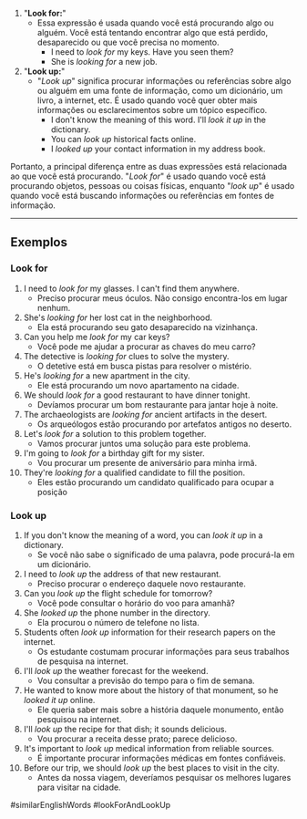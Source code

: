 1. "**Look for:**"
	- Essa expressão é usada quando você está procurando algo ou alguém. Você está tentando encontrar algo que está perdido, desaparecido ou que você precisa no momento. 
		- I need to *look for* my keys. Have you seen them?
		- She is *looking for* a new job.
2. "**Look up:**"
	- "*Look up*" significa procurar informações ou referências sobre algo ou alguém em uma fonte de informação, como um dicionário, um livro, a internet, etc. É usado quando você quer obter mais informações ou esclarecimentos sobre um tópico específico.
		- I don't know the meaning of this word. I'll *look it up* in the dictionary.
		- You can *look up* historical facts online.
		- I *looked up* your contact information in my address book.

Portanto, a principal diferença entre as duas expressões está relacionada ao que você está procurando. "*Look for*" é usado quando você está procurando objetos, pessoas ou coisas físicas, enquanto "*look up*" é usado quando você está buscando informações ou referências em fontes de informação.

---

## Exemplos

### Look for

1. I need to *look for* my glasses. I can't find them anywhere.
	- Preciso procurar meus óculos. Não consigo encontra-los em lugar nenhum.
2. She's *looking for* her lost cat in the neighborhood.
	- Ela está procurando seu gato desaparecido na vizinhança.
3. Can you help me *look for* my car keys?
	- Você pode me ajudar a procurar as chaves do meu carro?
4. The detective is *looking for* clues to solve the mystery.
	- O detetive está em busca pistas para resolver o mistério.
5. He's *looking for* a new apartment in the city.
	- Ele está procurando um novo apartamento na cidade.
6. We should *look for* a good restaurant to have dinner tonight.
	- Devíamos procurar um bom restaurante para jantar hoje à noite.
7. The archaeologists are *looking for* ancient artifacts in the desert.
	- Os arqueólogos estão procurando por artefatos antigos no deserto.
8. Let's *look for* a solution to this problem together.
	- Vamos procurar juntos uma solução para este problema.
9. I'm going to *look for* a birthday gift for my sister.
	- Vou procurar um presente de aniversário para minha irmã.
10. They're *looking for* a qualified candidate to fill the position.
	- Eles estão procurando um candidato qualificado para ocupar a posição

### Look up

1. If you don't know the meaning of a word, you can *look it up* in a dictionary.
	- Se você não sabe o significado de uma palavra, pode procurá-la em um dicionário.
2. I need to *look up* the address of that new restaurant.
	- Preciso procurar o endereço daquele novo restaurante.
3. Can you *look up* the flight schedule for tomorrow?
	- Você pode consultar o horário do voo para amanhã? 
4. She *looked up* the phone number in the directory.
	- Ela procurou o número de telefone no lista.
5. Students often *look up* information for their research papers on the internet.
	- Os estudante costumam procurar informações para seus trabalhos de pesquisa na internet.
6. I'll *look up* the weather forecast for the weekend.
	- Vou consultar a previsão do tempo para o fim de semana.
7. He wanted to know more about the history of that monument, so he *looked it up* online.
	- Ele queria saber mais sobre a história daquele monumento, então pesquisou na internet.
8. I'll *look up* the recipe for that dish; it sounds delicious.
	- Vou procurar a receita desse prato; parece delicioso.
9. It's important to *look up* medical information from reliable sources.
	- É importante procurar informações médicas em fontes confiáveis.
10. Before our trip, we should *look up* the best places to visit in the city.
	- Antes da nossa viagem, deveríamos pesquisar os melhores lugares para visitar na cidade.

#similarEnglishWords
#lookForAndLookUp